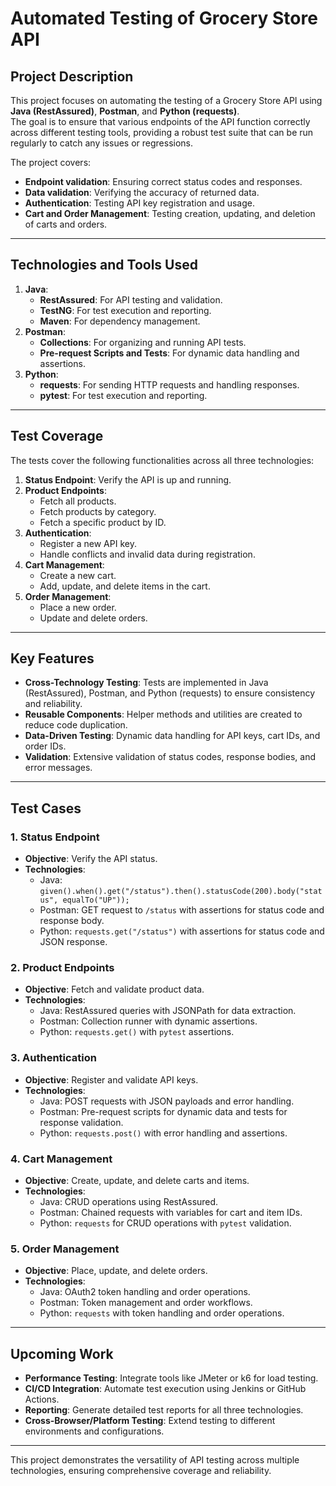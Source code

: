 # **Automated Testing of Grocery Store API**

## **Project Description**
This project focuses on automating the testing of a Grocery Store API using **Java (RestAssured)**, **Postman**, and **Python (requests)**.  
The goal is to ensure that various endpoints of the API function correctly across different testing tools, providing a robust test suite that can be run regularly to catch any issues or regressions.  

The project covers:
- **Endpoint validation**: Ensuring correct status codes and responses.
- **Data validation**: Verifying the accuracy of returned data.
- **Authentication**: Testing API key registration and usage.
- **Cart and Order Management**: Testing creation, updating, and deletion of carts and orders.

---

## **Technologies and Tools Used**
1. **Java**:
   - **RestAssured**: For API testing and validation.
   - **TestNG**: For test execution and reporting.
   - **Maven**: For dependency management.
2. **Postman**:
   - **Collections**: For organizing and running API tests.
   - **Pre-request Scripts and Tests**: For dynamic data handling and assertions.
3. **Python**:
   - **requests**: For sending HTTP requests and handling responses.
   - **pytest**: For test execution and reporting.

---

## **Test Coverage**
The tests cover the following functionalities across all three technologies:
1. **Status Endpoint**: Verify the API is up and running.
2. **Product Endpoints**:
   - Fetch all products.
   - Fetch products by category.
   - Fetch a specific product by ID.
3. **Authentication**:
   - Register a new API key.
   - Handle conflicts and invalid data during registration.
4. **Cart Management**:
   - Create a new cart.
   - Add, update, and delete items in the cart.
5. **Order Management**:
   - Place a new order.
   - Update and delete orders.

---

## **Key Features**
- **Cross-Technology Testing**: Tests are implemented in Java (RestAssured), Postman, and Python (requests) to ensure consistency and reliability.
- **Reusable Components**: Helper methods and utilities are created to reduce code duplication.
- **Data-Driven Testing**: Dynamic data handling for API keys, cart IDs, and order IDs.
- **Validation**: Extensive validation of status codes, response bodies, and error messages.

---

## **Test Cases**
### **1. Status Endpoint**
- **Objective**: Verify the API status.
- **Technologies**:
  - Java: `given().when().get("/status").then().statusCode(200).body("status", equalTo("UP"));`
  - Postman: GET request to `/status` with assertions for status code and response body.
  - Python: `requests.get("/status")` with assertions for status code and JSON response.

### **2. Product Endpoints**
- **Objective**: Fetch and validate product data.
- **Technologies**:
  - Java: RestAssured queries with JSONPath for data extraction.
  - Postman: Collection runner with dynamic assertions.
  - Python: `requests.get()` with `pytest` assertions.

### **3. Authentication**
- **Objective**: Register and validate API keys.
- **Technologies**:
  - Java: POST requests with JSON payloads and error handling.
  - Postman: Pre-request scripts for dynamic data and tests for response validation.
  - Python: `requests.post()` with error handling and assertions.

### **4. Cart Management**
- **Objective**: Create, update, and delete carts and items.
- **Technologies**:
  - Java: CRUD operations using RestAssured.
  - Postman: Chained requests with variables for cart and item IDs.
  - Python: `requests` for CRUD operations with `pytest` validation.

### **5. Order Management**
- **Objective**: Place, update, and delete orders.
- **Technologies**:
  - Java: OAuth2 token handling and order operations.
  - Postman: Token management and order workflows.
  - Python: `requests` with token handling and order operations.

---

## **Upcoming Work**
- **Performance Testing**: Integrate tools like JMeter or k6 for load testing.
- **CI/CD Integration**: Automate test execution using Jenkins or GitHub Actions.
- **Reporting**: Generate detailed test reports for all three technologies.
- **Cross-Browser/Platform Testing**: Extend testing to different environments and configurations.  

---

This project demonstrates the versatility of API testing across multiple technologies, ensuring comprehensive coverage and reliability.
